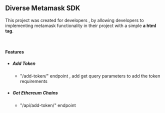## Diverse Metamask SDK
This project was created for developers , by allowing developers to
implementing metamask functionality in their project with a simple **a html tag**.

<br>

#### Features
 - ##### Add Token
   - "/add-token/" endpoint , add get query parameters to add the token requirements
 - ##### Get Ethereum Chains 
   - "/api/add-token/" endpoint 
